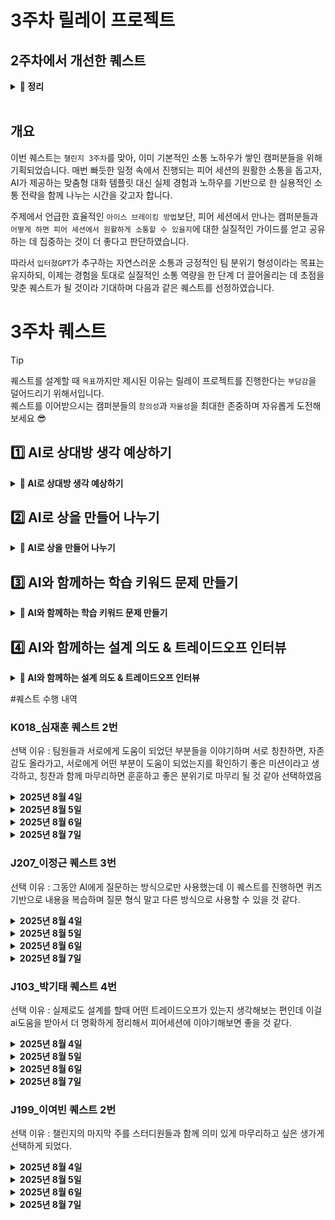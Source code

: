 # 3주차 릴레이 프로젝트

## 2주차에서 개선한 퀘스트

<details>
<summary><b>📌 정리 </b></summary>

## 1. 클로버 노트 + AI 분석 → 피드백 개선 자료 만들기

피어피드백 세션 전후로 대화를 `녹음`하고 AI를 통해 소통 방식 및`질문 유형`, `대화 비중`을 분석을 합니다.
이후 AI가 제안한 개선 포인트를 다음 피어피드백 세션에서 바로 실험해보고, 어떤 변화가 있었는지 다시 점검하는 시간 갖기.

### 목적

피어피드백 대화를 AI로 분석해, 질문 유형·대화 비중·말투 등을 점검하고 더 나은 소통 방식을 찾으며, 단순한 자기점검이 아니라, 다음 피어세션에서 바로 활용 가능한 개선 포인트를 만들어보는 것

### 배경

기존 Week1 퀘스트 중 `자신의 소통 방식을 AI에게 점검받기`는 AI와의 대화에서 끝나고 실제 팀 활동으로 연결되지 않는 점이 가장 큰 아쉬움이었습니다.
이를 보완하기 위해, **개인과 AI와의 대화가 아닌 피어들간의 커뮤니케이션 능력 향상에도 활용할 수 있는** 구체적인 개선 자료를 만들어주는 역할을 하도록 확장했습니다.

### 달성 기준

- AI 분석 리포트`질문 수`, `대화 비중`, `개선 포인트`가 만들어졌는가?
- 개선 포인트를 반영한 피드백 세션을 1회 이상 실행했는가?


## 2. ‘AI 맞춤형 아이스브레이킹 콘텐츠 제작’

단순히 `질문 만들기`에서 끝내지 않고, 팀 공통 관심사 기반 아이스브레이킹 질문 세트를 AI와 함께 제작 합니다.
이후 질문 외에도 유머러스한 자기소개나 칭찬 릴레이용 멘트를 AI와 함께 준비해, 실제 피어세션 시작 전 분위기를 푸는 데 직접 활용해보는 시간 갖기

### 목적

실제 피어세션 시작 전 어색한 분위기를 깨는 도구로 활용

### 배경

Week1의 기존 퀘스트 중 `아이스브레이킹 질문 만들기`와 `분위기 풀기 요소 만들기`가 내용이 겹치고 활용되지 못한 점이 문제로 지적됐습니다.
그래서 두 퀘스트를 하나로 합치고, 질문만 던지는 수준을 넘어 **실제 피어세션에서 바로 쓸 수 있는 콘텐츠**를 만들도록 강화했습니다.

### 달성 기준

- 팀 공통 관심사를 기반으로 한 질문 세트 3개 이상을 제작했는가?
- 실제 피어세션에서 질문·자기소개를 활용해 대화가 1회 이상 자연스럽게 이어졌는가?

## 3. 유머러스한 자기소개 + 키워드 기반 캐릭터 소개’

단순한 ‘이름·전공’ 소개 대신, AI가 재미있는 수식어(예: `팀의 프로 긍정러`, `디버깅 요정`)를 붙여 자기소개를 구성한 후 이를 팀원끼리 공유해 첫 만남의 어색함을 줄이고 웃음을 유도, 자연스럽게 대화로 이어지게 해보기.

### 목적

첫 만남의 긴장을 풀고 자연스러운 대화 시작 포인트를 만들기

### 배경

팀 빌딩에서 가장 어려운 순간 중 하나는 첫 자기소개 시간이라는 점에 착안했습니다.
단순한 `이름+나이` 소개로는 친밀감이 생기기 어렵기 때문에, AI가 제안하는 재미있는 수식어·캐릭터 키워드를 활용해 소개를 `웃음 포인트`로 바꿔보자는 아이디어에서 나왔습니다.

### 달성 기준

- AI를 통해 최소 2개의 수식어 또는 캐릭터 키워드를 뽑아 자기소개에 반영했는가?
- 팀원 전원이 `수식어/캐릭터 소개`를 하나씩 작성하고 공유했는가?
- 공유된 소개를 통해 최소 한 번 이상 웃음이나 반응이 나왔는가?
- 피어세션 중 실제 대화의 시작 포인트(`아, 당신이 디버깅 요정이구나!`” 같은 멘트)가 되었는가?

## 4. 오늘의 칭찬 스캔

“칭찬할 사람과 이유를 적어주세요!” → AI가 멋진 말로 재가공하여 멋진 칭찬 만들어보기

### 목적

서로의 긍정적인 면을 확인하고, 팀 내 칭찬·격려 문화를 자연스럽게 형성하기 위함

### 배경

Week1 피드백에서 `AI와 대화만 하고 끝나는 활동`은 아쉽다는 의견이 나왔습니다.
그래서 팀원 간 긍정적인 상호작용을 실제로 촉진하는 퀘스트가 필요했고, AI가 `칭찬 문구`를 다듬어주는 활동을 통해 서로의 좋은 점을 발견하고 표현하는 루틴을 만들기로 했습니다.

### 달성 기준

-   팀원 전원이 1회 이상 칭찬 문구 입력 및 AI 재가공 문구를 받아보는 것
-   피어세션 시작 전 칭찬 멘트를 공유하고, 팀 내 반응 확인하기

</details>

<br/>


## 개요

이번 퀘스트는 `챌린지 3주차`를 맞아, 이미 기본적인 소통 노하우가 쌓인 캠퍼분들을 위해 기획되었습니다.
매번 빠듯한 일정 속에서 진행되는 피어 세션의 원활한 소통을 돕고자, AI가 제공하는 맞춤형 대화 템플릿 대신
실제 경험과 노하우를 기반으로 한 실용적인 소통 전략을 함께 나누는 시간을 갖고자 합니다.

주제에서 언급한 효율적인 `아이스 브레이킹 방법`보단, 피어 세션에서 만나는 캠퍼분들과 `어떻게 하면 피어 세션에서 원활하게 소통할 수 있을지`에 대한 실질적인 가이드를 얻고 공유하는 데 집중하는 것이 더 좋다고 판단하였습니다.

따라서 `입터졌GPT`가 추구하는 자연스러운 소통과 긍정적인 팀 분위기 형성이라는 목표는 유지하되,
이제는 경험을 토대로 실질적인 소통 역량을 한 단계 더 끌어올리는 데 초점을 맞춘 퀘스트가 될 것이라 기대하며 다음과 같은 퀘스트를 선정하였습니다.

# 3주차 퀘스트

> [!TIP]
> 퀘스트를 설계할 때 `목표`까지만 제시된 이유는 릴레이 프로젝트를 진행한다는 `부담감`을 덜어드리기 위해서입니다.  
> 퀘스트를 이어받으시는 캠퍼분들의 `창의성`과 `자율성`을 최대한 존중하며 자유롭게 도전해 보세요 😎

## 1️⃣ AI로 상대방 생각 예상하기

<details>
<summary><b>📌 AI로 상대방 생각 예상하기 </b></summary>

### 📚 주제
동료들이 설계한 결과나 코드를 AI에게 설명하고, 상대방 입장에서의 `고민`, `의도`, `선택` 등을 추론하며 이해하기

### 🎯 목표
피어 세션을 갖기 전, 동료가 했을 고민을 `예상`하고 실제 이야기 해보면서 `비교`해보는 것을 목표로 둔다.

</details>

## 2️⃣ AI로 상을 만들어 나누기

<details>
<summary><b>📌 AI로 상을 만들어 나누기 </b></summary>

### 📚 주제  
AI를 활용한 동료들의 기여 분석과 긍정적인 롤링페이퍼 시스템 만들기

### 🎯 목표  
피어세션 중 도움이 되었던 동료의 기여를 AI로 분석해 `특별한 상(?)`을 만들어 서로에게 칭찬과 감사의 의미를 전함으로써,  
팀 내 긍정적이고 따뜻한 소통 문화를 조성한다.

### ⏩ 가이드  
- `2. AI로 상을 만들어 나누기`를 선택하면 해당 스터디 그룹 전원이 반드시 참여해야 합니다.  
- 각 캠퍼는 `반드시` **중복되지 않는 다른 한 명의 동료**를 선정하여, 도움을 받았거나 고마웠던 마음을 표현합니다.
- AI에게 선정된 동료의 기여 내용을 분석해 달라고 요청하고, 그 결과물을 `특별한 상` 형식으로 만듭니다.  
- `만들어진 상`과 `칭찬 메시지`를 공유하여 서로의 `노력`을 인정하고 `감사의 마음`을 전합니다.
  - *(선택적으로 슬랙 채널에 업로드 하는 것도 좋습니다 ^^7)*
- 이 과정을 통해 팀 내 친밀감과 협력 분위기를 자연스럽게 높이는 데 집중합니다.

</details>

## 3️⃣ AI와 함께하는 학습 키워드 문제 만들기

<details>
<summary><b>📌 AI와 함께하는 학습 키워드 문제 만들기 </b></summary>

### 📚 주제
스스로 해석한 문제의 핵심 학습 키워드를 정리하고, AI에게 해당 키워드를 기반으로 문제를 생성하도록 하여  
피어 세션에서 팀원들과 함께 문제를 풀며 이해도를 점검하고 메타인지를 강화한다.

### 🎯 목표
- 자신의 이해를 키워드로 정리하는 훈련을 한다.  
- AI가 생성한 문제를 통해 자신의 학습 상태를 객관적으로 점검한다.  
- 피어 세션에서 팀원들의 다양한 이해 방식을 공유하며 시야를 넓힌다.  

</details>

## 4️⃣ AI와 함께하는 설계 의도 & 트레이드오프 인터뷰

<details>
<summary><b>📌 AI와 함께하는 설계 의도 & 트레이드오프 인터뷰</b></summary>

### 📚 주제
내 코드와 설계에 담긴 고민과 선택 과정을 AI와 대화하며 명확히 이해하고 표현하는 능력을 키워 `피어 세션`에서 활용하기

### 🎯 목표
- 내가 왜 이런 설계와 코드를 선택했는지 스스로 정리하기  
- 각 선택의 장단점(트레이드오프)을 명확히 파악하기  
- 동료에게 설득력 있게 내 설계를 설명할 수 있는 능력 키우기

</details>


#퀘스트 수행 내역 

### K018_심재훈 퀘스트 2번
선택 이유 : 팀원들과 서로에게 도움이 되었던 부분들을 이야기하며 서로 칭찬하면, 자존감도 올라가고, 서로에게 어떤 부분이 도움이 되었는지를 확인하기 좋은 미션이라고 생각하고, 칭찬과 함께 마무리하면 훈훈하고 좋은 분위기로 마무리 될 것 같아 선택하였음

<details>
<summary><strong>2025년 8월 4일</strong></summary>
</details>
<details>
<summary><strong>2025년 8월 5일</strong></summary>
</details>
<details>
<summary><strong>2025년 8월 6일</strong></summary>
</details>
<details>
<summary><strong>2025년 8월 7일</strong></summary>
</details>


### J207_이정근 퀘스트 3번
선택 이유 : 그동안 AI에게 질문하는 방식으로만 사용했는데 이 퀘스트를 진행하면 퀴즈 기반으로 내용을 복습하며 질문 형식 말고 다른 방식으로 사용할 수 있을 것 같다.

<details>
<summary><strong>2025년 8월 4일</strong></summary>
</details>
<details>
<summary><strong>2025년 8월 5일</strong></summary>
</details>
<details>
<summary><strong>2025년 8월 6일</strong></summary>
</details>
<details>
<summary><strong>2025년 8월 7일</strong></summary>
</details>


### J103_박기태 퀘스트 4번
선택 이유 : 실제로도 설계를 할때 어떤 트레이드오프가 있는지 생각해보는 편인데 이걸 ai도움을 받아서 더 명확하게 정리해서 피어세션에 이야기해보면 좋을 것 같다.


<details>
<summary><strong>2025년 8월 4일</strong></summary>
</details>
<details>
<summary><strong>2025년 8월 5일</strong></summary>
</details>
<details>
<summary><strong>2025년 8월 6일</strong></summary>
</details>
<details>
<summary><strong>2025년 8월 7일</strong></summary>
</details>


### J199_이여빈 퀘스트 2번
선택 이유 : 챌린지의 마지막 주를 스터디원들과 함께 의미 있게 마무리하고 싶은 생가게 선택하게 되었다.


<details>
<summary><strong>2025년 8월 4일</strong></summary>
</details>
<details>
<summary><strong>2025년 8월 5일</strong></summary>
</details>
<details>
<summary><strong>2025년 8월 6일</strong></summary>
</details>
<details>
<summary><strong>2025년 8월 7일</strong></summary>
</details>
